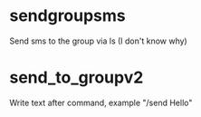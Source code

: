 # sendgroupsms
Send sms to the group via ls (I don't know why) 
# send_to_groupv2
Write text after command, example "/send Hello" 
